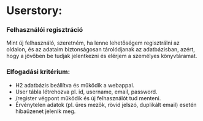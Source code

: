 # Userstory: 

### Felhasználói regisztráció

Mint új felhasználó, szeretném, ha lenne lehetőségem regisztrálni az oldalon, és az adataim biztonságosan tárolódjanak az adatbázisban, azért, hogy a jövőben be tudjak jelentkezni és elérjem a személyes könyvtáramat.

### Elfogadási kritérium:
- H2 adatbázis beállítva és működik a webappal.
- User tábla létrehozva pl. id, username, email, password.
- /register végpont működik és új felhasználót tud menteni.
- Érvénytelen adatok (pl. üres mezők, rövid jelszó, duplikált email) esetén hibaüzenet jelenik meg.